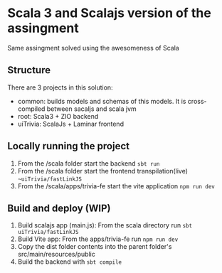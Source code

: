 # Scala 3 and Scalajs version of the assingment

Same assingment solved using the awesomeness of Scala


## Structure

There are 3 projects in this solution:

- common: builds models and schemas of this models. It is cross-compiled between sacaljs and scala jvm
- root: Scala3 + ZIO backend
- uiTrivia: ScalaJs + Laminar frontend



## Locally running the project

1. From the /scala folder start the backend ```sbt run```
2. From the /scala folder start the frontend transpilation(live) ```~uiTrivia/fastLinkJS```
3. From the /scala/apps/trivia-fe start the vite application ```npm run dev```


## Build and deploy (WIP)

1. Build scalajs app (main.js): From the scala directory run ```sbt uiTrivia/fastLinkJS```
2. Build Vite app: From the apps/trivia-fe run ```npm run dev```
3. Copy the dist folder contents into the parent folder's src/main/resources/public
4. Build the backend with ```sbt compile```